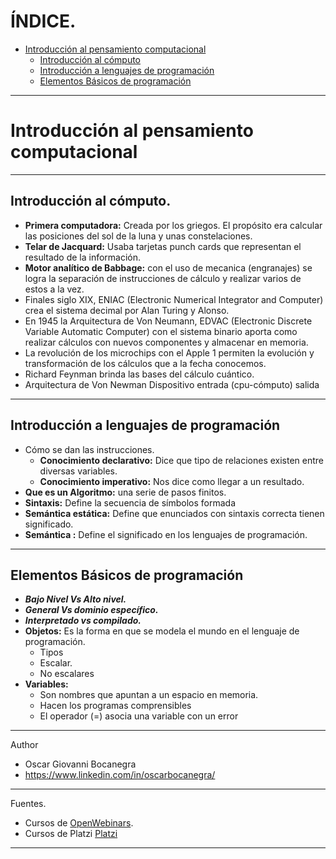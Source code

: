 # ÍNDICE.
 
- [Introducción al pensamiento computacional](#Introducción-al-pensamiento-computacional)
   - [Introducción al cómputo](#Introducción-al-cómputo)
   - [Introducción a lenguajes de programación](#Introducción-a-lenguajes-de-programación)
   - [Elementos Básicos de programación](#Elementos-Básicos-de-programación)


____
# Introducción al pensamiento computacional
___
## Introducción al cómputo.
- **Primera computadora:** Creada por los griegos.
El propósito era calcular las posiciones del sol de la luna y unas constelaciones.
- **Telar de Jacquard:** Usaba tarjetas punch cards que representan el resultado de la información.
- **Motor analítico de Babbage:** con el uso de mecanica (engranajes) se logra la separación de instrucciones de cálculo y realizar varios de estos a la vez.
- Finales siglo XIX, ENIAC (Electronic Numerical Integrator and Computer) crea el sistema decimal por Alan Turing y Alonso.
- En 1945 la Arquitectura de Von Neumann, EDVAC (Electronic Discrete Variable Automatic Computer) con el sistema binario aporta como realizar cálculos con nuevos componentes y  almacenar en memoria.
- La revolución de los microchips con el Apple 1 permiten la evolución y transformación de los cálculos que a la fecha conocemos.
- Richard Feynman  brinda las bases del cálculo cuántico.
- Arquitectura de Von Newman Dispositivo entrada (cpu-cómputo) salida
____
## Introducción a lenguajes de programación
- Cómo se dan las instrucciones.
    - **Conocimiento declarativo:** Dice que tipo de relaciones existen entre diversas variables.
    - **Conocimiento imperativo:** Nos dice como llegar a un resultado.
- **Que es un Algoritmo:** una serie de pasos finitos.
- **Sintaxis:** Define la secuencia de símbolos formada
- **Semántica estática:** Define que enunciados con sintaxis correcta tienen significado.
- **Semántica :** Define el significado en los lenguajes de programación.  
____
## Elementos Básicos de programación
- ***Bajo Nivel Vs Alto nivel.***
- ***General Vs dominio específico.***
- ***Interpretado vs compilado.***
- **Objetos:** Es la forma en que se modela el mundo en el lenguaje de programación.
    - Tipos
    - Escalar.
    - No escalares
- **Variables:**
    - Son nombres que apuntan a un espacio en memoria. 
    - Hacen los programas comprensibles
    - El operador (=) asocia una variable con un error








---
Author
  - Oscar Giovanni Bocanegra
  - https://www.linkedin.com/in/oscarbocanegra/

___
Fuentes.
  - Cursos de [OpenWebinars](https://openwebinars.net/).
  - Cursos de Platzi [Platzi](http://platzi.com/)
___
